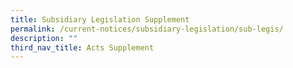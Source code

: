 ```yaml
---
title: Subsidiary Legislation Supplement
permalink: /current-notices/subsidiary-legislation/sub-legis/
description: ""
third_nav_title: Acts Supplement
---
```

